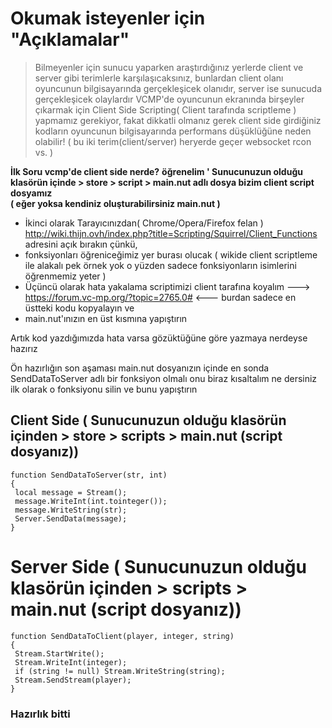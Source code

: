 

# Okumak isteyenler için "Açıklamalar"

>  Bilmeyenler için sunucu yaparken araştırdığınız yerlerde client ve server gibi terimlerle karşılaşıcaksınız,
>  bunlardan client olanı oyuncunun bilgisayarında gerçekleşicek olanıdır, server ise sunucuda gerçekleşicek olaylardır
>  VCMP'de oyuncunun ekranında birşeyler çıkarmak için Client Side Scripting( Client tarafında scriptleme ) yapmamız gerekiyor,
>  fakat dikkatli olmanız gerek client side girdiğiniz kodların oyuncunun bilgisayarında performans düşüklüğüne neden olabilir!
>  ( bu iki terim(client/server) heryerde geçer websocket rcon vs. )


**İlk Soru vcmp'de client side nerde?**
**öğrenelim ' Sunucunuzun olduğu klasörün içinde > store > script > main.nut adlı dosya bizim client script dosyamız**     
**( eğer yoksa kendiniz oluşturabilirsiniz main.nut )**
            
* İkinci olarak Tarayıcınızdan( Chrome/Opera/Firefox felan ) http://wiki.thijn.ovh/index.php?title=Scripting/Squirrel/Client_Functions adresini açık bırakın çünkü,
* fonksiyonları öğreniceğimiz yer burası olucak ( wikide client scriptleme ile alakalı pek örnek yok o yüzden sadece fonksiyonların isimlerini öğrenmemiz yeter )       
* Üçüncü olarak hata yakalama scriptimizi client tarafına koyalım ---> https://forum.vc-mp.org/?topic=2765.0# <--- burdan sadece en üstteki kodu kopyalayın ve
* main.nut'ınızın en üst kısmına yapıştırın   

Artık kod yazdığımızda hata varsa gözüktüğüne göre yazmaya nerdeyse hazırız

Ön hazırlığın son aşaması main.nut dosyanızın içinde en sonda SendDataToServer adlı bir fonksiyon olmalı onu biraz kısaltalım ne dersiniz ilk olarak o fonksiyonu silin ve bunu yapıştırın

## Client Side ( Sunucunuzun olduğu klasörün içinden > store > scripts > main.nut (script dosyanız))

```squirrel
function SendDataToServer(str, int)
{
 local message = Stream();
 message.WriteInt(int.tointeger());
 message.WriteString(str);
 Server.SendData(message);
}
```
# Server Side ( Sunucunuzun olduğu klasörün içinden > scripts > main.nut (script dosyanız))

```squirrel
function SendDataToClient(player, integer, string)
{
 Stream.StartWrite();
 Stream.WriteInt(integer);
 if (string != null) Stream.WriteString(string);
 Stream.SendStream(player);
}
```
   ### Hazırlık bitti
        


